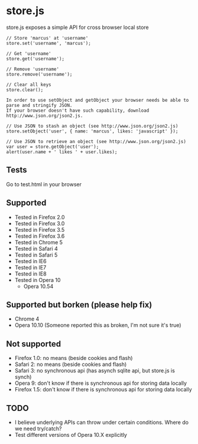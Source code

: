 store.js
========

store.js exposes a simple API for cross browser local store

	// Store 'marcus' at 'username'
	store.set('username', 'marcus');
	
	// Get 'username'
	store.get('username');
	
	// Remove 'username'
	store.remove('username');
	
	// Clear all keys
	store.clear();
	
	In order to use setObject and getObject your browser needs be able to parse and stringify JSON.
	If your browser doesn't have such capability, download http://www.json.org/json2.js.
	
	// Use JSON to stash an object (see http://www.json.org/json2.js)
	store.setObject('user', { name: 'marcus', likes: 'javascript' });
	
	// Use JSON to retrieve an object (see http://www.json.org/json2.js)
	var user = store.getObject('user');
	alert(user.name + ' likes ' + user.likes);
	
Tests
-----
Go to test.html in your browser

Supported
---------
 - Tested in Firefox 2.0
 - Tested in Firefox 3.0
 - Tested in Firefox 3.5
 - Tested in Firefox 3.6
 - Tested in Chrome 5
 - Tested in Safari 4
 - Tested in Safari 5
 - Tested in IE6
 - Tested in IE7
 - Tested in IE8
 - Tested in Opera 10
   - Opera 10.54

Supported but borken (please help fix)
--------------------------------------
 - Chrome 4
 - Opera 10.10 (Someone reported this as broken, I'm not sure it's true)

Not supported
-------------
 - Firefox 1.0: no means (beside cookies and flash)
 - Safari 2: no means (beside cookies and flash)
 - Safari 3: no synchronous api (has asynch sqlite api, but store.js is synch)
 - Opera 9: don't know if there is synchronous api for storing data locally
 - Firefox 1.5: don't know if there is synchronous api for storing data locally

TODO
----
 - I believe underlying APIs can throw under certain conditions. Where do we need try/catch?
 - Test different versions of Opera 10.X explicitly
